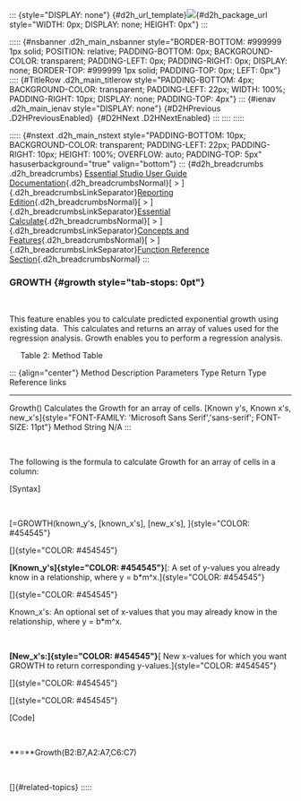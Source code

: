 ::: {style="DISPLAY: none"}
[](ms-xhelp:///?Id=d2h_url_template){#d2h_url_template}![](!package_url!){#d2h_package_url style="WIDTH: 0px; DISPLAY: none; HEIGHT: 0px"}
:::

::::: {#nsbanner .d2h_main_nsbanner style="BORDER-BOTTOM: #999999 1px solid; POSITION: relative; PADDING-BOTTOM: 0px; BACKGROUND-COLOR: transparent; PADDING-LEFT: 0px; PADDING-RIGHT: 0px; DISPLAY: none; BORDER-TOP: #999999 1px solid; PADDING-TOP: 0px; LEFT: 0px"}
:::: {#TitleRow .d2h_main_titlerow style="PADDING-BOTTOM: 4px; BACKGROUND-COLOR: transparent; PADDING-LEFT: 22px; WIDTH: 100%; PADDING-RIGHT: 10px; DISPLAY: none; PADDING-TOP: 4px"}
::: {#ienav .d2h_main_ienav style="DISPLAY: none"}
[](ms-xhelp:///?Id=cb0d01c2-7520-493f-8783-22ab9a90955e){#D2HPrevious .D2HPreviousEnabled}  [](ms-xhelp:///?Id=8b1b1446-273f-41ea-92a9-b7488c21548a){#D2HNext .D2HNextEnabled}
:::
::::
:::::

::::: {#nstext .d2h_main_nstext style="PADDING-BOTTOM: 10px; BACKGROUND-COLOR: transparent; PADDING-LEFT: 22px; PADDING-RIGHT: 10px; HEIGHT: 100%; OVERFLOW: auto; PADDING-TOP: 5px" hasuserbackground="true" valign="bottom"}
::: {#d2h_breadcrumbs .d2h_breadcrumbs}
[Essential Studio User Guide Documentation](ms-xhelp:///?Id=12457748-09e3-4d74-a240-8e049cedf030){.d2h_breadcrumbsNormal}[ \> ]{.d2h_breadcrumbsLinkSeparator}[Reporting Edition](ms-xhelp:///?Id=027aa5b6-6676-4f93-ad23-c20e8c45792e){.d2h_breadcrumbsNormal}[ \> ]{.d2h_breadcrumbsLinkSeparator}[Essential Calculate](ms-xhelp:///?Id=2ea52c7f-a332-43bd-9ca7-2ea0898ff54e){.d2h_breadcrumbsNormal}[ \> ]{.d2h_breadcrumbsLinkSeparator}[Concepts and Features](ms-xhelp:///?Id=91222e44-d3ca-4392-8f0f-41bd2ae3dd3f){.d2h_breadcrumbsNormal}[ \> ]{.d2h_breadcrumbsLinkSeparator}[Function Reference Section](ms-xhelp:///?Id=64c2cb3d-2548-4fe4-b0d1-0c2249ee26c8){.d2h_breadcrumbsNormal}
:::

### GROWTH {#growth style="tab-stops: 0pt"}

 

This feature enables you to calculate predicted exponential growth using existing data.  This calculates and returns an array of values used for the regression analysis. Growth enables you to perform a regression analysis.

     Table 2: Method Table

::: {align="center"}
  Method     Description                                    Parameters                                                                                                    Type     Return Type   Reference links
  ---------- ---------------------------------------------- ------------------------------------------------------------------------------------------------------------- -------- ------------- -----------------
  Growth()   Calculates the Growth for an array of cells.   [Known y's, Known x's, new_x\'s]{style="FONT-FAMILY: 'Microsoft Sans Serif','sans-serif'; FONT-SIZE: 11pt"}   Method   String        N/A
:::

 

The following is the formula to calculate Growth for an array of cells in a column:

\[Syntax\]

 

[=GROWTH(known_y\'s, \[known_x\'s\], \[new_x\'s\], ]{style="COLOR: #454545"}

[]{style="COLOR: #454545"} 

**[Known_y\'s]{style="COLOR: #454545"}**[: A set of y-values you already know in a relationship, where y = b\*m\^x.]{style="COLOR: #454545"}

[]{style="COLOR: #454545"} 

Known_x\'s: An optional set of x-values that you may already know in the relationship, where y = b\*m\^x.

 

**[New_x\'s:]{style="COLOR: #454545"}**[ New x-values for which you want GROWTH to return corresponding y-values.]{style="COLOR: #454545"}

[]{style="COLOR: #454545"} 

[]{style="COLOR: #454545"} 

\[Code\]

 

**=**Growth(B2:B7,A2:A7,C6:C7)

 

[]{#related-topics}
:::::
